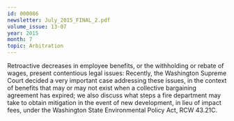 ```yaml
---
id: 000086
newsletter: July_2015_FINAL_2.pdf
volume_issue: 13-07
year: 2015
month: 7
topic: Arbitration
---
```


Retroactive decreases in employee benefits, or the withholding or rebate of wages, present contentious legal issues: Recently, the Washington Supreme Court decided a very important case addressing these issues, in the context of benefits that may or may not exist when a collective bargaining agreement has expired; we also discuss what steps a fire department may take to obtain mitigation in the event of new development, in lieu of impact fees, under the Washington State Environmental Policy Act, RCW 43.21C.
